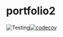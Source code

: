# portfolio2
![Testing](https://github.com/crawftv/portfolio2/workflows/Testing/badge.svg?branch=master)[![codecov](https://codecov.io/gh/crawftv/portfolio2/branch/master/graph/badge.svg)](https://codecov.io/gh/crawftv/portfolio2)

